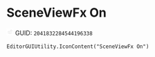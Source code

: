 # SceneViewFx On
![](/img/SceneViewFx%20On.png)
GUID: `2041832284544196338`
```
EditorGUIUtility.IconContent("SceneViewFx On")
```
